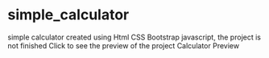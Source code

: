 # simple_calculator
simple calculator created using Html CSS Bootstrap javascript, the project is not finished 
Click to see the preview of the project <a src="https://ibso03.github.io/simple_calculator/">Calculator Preview</a>
